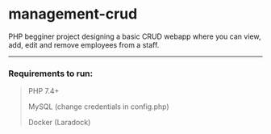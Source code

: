 # management-crud

PHP begginer project designing a basic CRUD webapp where you can view, add, edit and remove employees from a staff.

---

### Requirements to run:

>PHP 7.4+
>
>MySQL (change credentials in config.php)
>
>Docker (Laradock)
